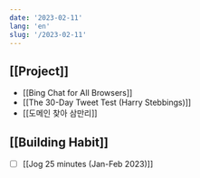 ```yaml
---
date: '2023-02-11'
lang: 'en'
slug: '/2023-02-11'
---
```


## [[Project]]

- [[Bing Chat for All Browsers]]
- [[The 30-Day Tweet Test (Harry Stebbings)]]
- [[도메인 찾아 삼만리]]

## [[Building Habit]]

- [ ] [[Jog 25 minutes (Jan-Feb 2023)]]
